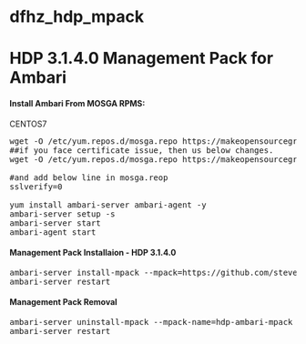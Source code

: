 # dfhz_hdp_mpack
<h1>HDP 3.1.4.0 Management Pack for Ambari</h1>

<b><i> </i></b>

#### Install Ambari From MOSGA RPMS:
CENTOS7
<pre>wget -O /etc/yum.repos.d/mosga.repo https://makeopensourcegreatagain.com/repos/centos/7/ambari/2.7.5.0/mosga-ambari.repo
##if you face certificate issue, then us below changes.
wget -O /etc/yum.repos.d/mosga.repo https://makeopensourcegreatagain.com/repos/centos/7/ambari/2.7.5.0/mosga-ambari.repo --no-check-certificate

#and add below line in mosga.reop
sslverify=0

yum install ambari-server ambari-agent -y
ambari-server setup -s
ambari-server start
ambari-agent start</pre>

#### Management Pack Installaion - HDP 3.1.4.0
<pre>ambari-server install-mpack --mpack=https://github.com/steven-matison/dfhz_hdp_mpack/raw/master/hdp-ambari-mpack-3.1.4.0.tar.gz --verbose
ambari-server restart</pre>

#### Management Pack Removal
<pre>ambari-server uninstall-mpack --mpack-name=hdp-ambari-mpack
ambari-server restart</pre>


